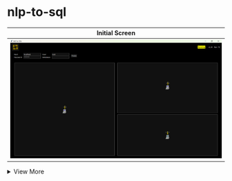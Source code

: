 # nlp-to-sql

| Initial Screen |
|-|
| ![](https://github.com/multiverseweb/nlp-to-sql/blob/main/documentation/images/init.png?raw=true) |

<details>
<summary>View More</summary>
  
| Databse Connected |
|-|
| ![](https://github.com/multiverseweb/nlp-to-sql/blob/main/documentation/images/success.png?raw=true) |

| Connection Failure |
|-|
| ![](https://github.com/multiverseweb/nlp-to-sql/blob/main/documentation/images/failure.png?raw=true) |
